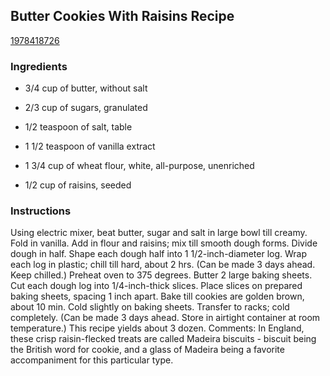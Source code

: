 ## Butter Cookies With Raisins Recipe

[1978418726](http://cookeatshare.com/recipes/butter-cookies-with-raisins-95423)

### Ingredients

 - 3/4 cup of butter, without salt

 - 2/3 cup of sugars, granulated

 - 1/2 teaspoon of salt, table

 - 1 1/2 teaspoon of vanilla extract

 - 1 3/4 cup of wheat flour, white, all-purpose, unenriched

 - 1/2 cup of raisins, seeded

### Instructions

Using electric mixer, beat butter, sugar and salt in large bowl till creamy. Fold in vanilla. Add in flour and raisins; mix till smooth dough forms. Divide dough in half. Shape each dough half into 1 1/2-inch-diameter log. Wrap each log in plastic; chill till hard, about 2 hrs. (Can be made 3 days ahead. Keep chilled.) Preheat oven to 375 degrees. Butter 2 large baking sheets. Cut each dough log into 1/4-inch-thick slices. Place slices on prepared baking sheets, spacing 1 inch apart. Bake till cookies are golden brown, about 10 min. Cold slightly on baking sheets. Transfer to racks; cold completely. (Can be made 3 days ahead. Store in airtight container at room temperature.) This recipe yields about 3 dozen. Comments: In England, these crisp raisin-flecked treats are called Madeira biscuits - biscuit being the British word for cookie, and a glass of Madeira being a favorite accompaniment for this particular type.